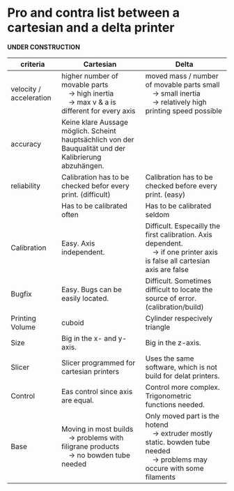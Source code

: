# Pro and contra list between a cartesian and a delta printer

**UNDER CONSTRUCTION**

|	criteria | Cartesian	| Delta |
| -------- | ---------- | ----- |
| velocity / acceleration | higher number of movable parts<br/>&emsp;&#8594; high inertia<br/>&emsp;&#8594; max v & a is different for every axis | moved mass / number of movable parts small<br/>&emsp;&#8594; small inertia<br/>&emsp;&#8594; relatively high printing speed possible |
| accuracy | Keine klare Aussage möglich. Scheint hauptsächlich von der Bauqualität und der Kalibrierung abzuhängen. | |
|reliability | Calibration has to be checked befor every print. (difficult) | Calibration has to be checked before every print. (easy) |
| | Has to be calibrated often | Has to be calibrated seldom |
|Calibration | Easy. Axis independent. | Difficult. Especailly the first calibration. Axis dependent. <br/>&emsp;&#8594; if one printer axis is false all cartesian axis are false |
|Bugfix | Easy. Bugs can be easily located. | Difficult. Sometimes difficult to locate the source of error. (calibration/build) |
|Printing Volume | cuboid | Cylinder respecively triangle |
| Size | Big in the x- and y-axis. | Big in the z-axis. |
|Slicer | Slicer programmed for cartesian printers | Uses the same software, which is not build for delat printers. |
|Control| Eas control since axis are equal. | Control more complex. Trigonometric functions needed. |
|Base | Moving in most builds <br/>&emsp;&#8594; problems with filigrane products <br/>&emsp;&#8594; no bowden tube needed | Only moved part is the hotend <br/>&emsp;&#8594; extruder mostly static. bowden tube needed <br/>&emsp;&#8594; problems may occure with some filaments |
